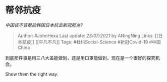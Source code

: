 # 帮邻抗疫
*中国该不该帮助韩国日本抗击新冠肺炎?*

> Author: #JohnHexa
Last update: *23/07/2021* by ANingNing
Links: [[日本抗疫]] [[平凡不凡]]
Tags: #社科Social-Science #新冠Covid-19 #中国China 

 
到底那件事是用三八大盖能做到，还是用口罩能做到，现在是一个很好的探究机会。

Show them the right way.



